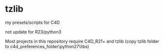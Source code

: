 # tzlib
my presets/scripts for C4D

not update for R23/python3

Most projects in this repository require C4D_R21+ and tzlib
(copy tzlib folder to c4d_preferences_folder\python27\libs)



